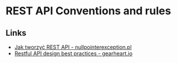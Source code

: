 # REST API Conventions and rules

## Links
- [Jak tworzyć REST API - nullpointerexception.pl](https://nullpointerexception.pl/jak-tworzyc-rest-api/)
- [Restful API design best practices - gearheart.io](https://gearheart.io/articles/restful-api-design-best-practices/)
